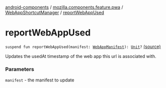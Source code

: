 [android-components](../../index.md) / [mozilla.components.feature.pwa](../index.md) / [WebAppShortcutManager](index.md) / [reportWebAppUsed](./report-web-app-used.md)

# reportWebAppUsed

`suspend fun reportWebAppUsed(manifest: `[`WebAppManifest`](../../mozilla.components.concept.engine.manifest/-web-app-manifest/index.md)`): `[`Unit`](https://kotlinlang.org/api/latest/jvm/stdlib/kotlin/-unit/index.html)`?` [(source)](https://github.com/mozilla-mobile/android-components/blob/master/components/feature/pwa/src/main/java/mozilla/components/feature/pwa/WebAppShortcutManager.kt#L235)

Updates the usedAt timestamp of the web app this url is associated with.

### Parameters

`manifest` - the manifest to update